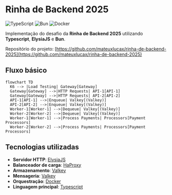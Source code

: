 # Rinha de Backend 2025

![TypeScript](https://img.shields.io/badge/typescript-%23007ACC.svg?style=for-the-badge&logo=typescript&logoColor=white)
![Bun](https://img.shields.io/badge/Bun-%23000000.svg?style=for-the-badge&logo=bun&logoColor=white)
![Docker](https://img.shields.io/badge/docker-%230db7ed.svg?style=for-the-badge&logo=docker&logoColor=white)

Implementação do desafio da **Rinha de Backend 2025** utilizando **Typescript**, **ElysiaJS** e **Bun**.

Repositório do projeto: [https://github.com/mateuxlucax/rinha-de-backend-2025](https://github.com/mateuxlucax/rinha-de-backend-2025)

## Fluxo básico

```mermaid
flowchart TD
  K6 --> |Load Testing| Gateway[Gateway]
  Gateway[Gateway] -->|HTTP Requests| API-1[API-1]
  Gateway[Gateway] -->|HTTP Requests| API-2[API-2]
  API-1[API-1] -->|Enqueue| Valkey[(Valkey)]
  API-2[API-2] -->|Enqueue| Valkey[(Valkey)]
  Worker-1[Worker-1] -->|Dequeue| Valkey[(Valkey)]
  Worker-2[Worker-2] -->|Dequeue| Valkey[(Valkey)]
  Worker-1[Worker-1] -->|Process Payments| Processors[Payment Processors]
  Worker-2[Worker-2] -->|Process Payments| Processors[Payment Processors]
```

## Tecnologias utilizadas

- **Servidor HTTP**: [ElysiaJS](https://elysiajs.com/)
- **Balanceador de carga**: [HaProxy](https://haproxy.org/)
- **Armazenamento**: [Valkey](https://valkey.dev/)
- **Mensageria**: [Valkey](https://valkey.dev/)
- **Orquestração**: [Docker](https://www.docker.com/)
- **Linguagem principal**: [Typescript](https://www.typescriptlang.org/)
